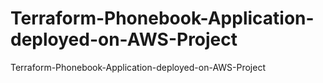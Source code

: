 # Terraform-Phonebook-Application-deployed-on-AWS-Project
Terraform-Phonebook-Application-deployed-on-AWS-Project
